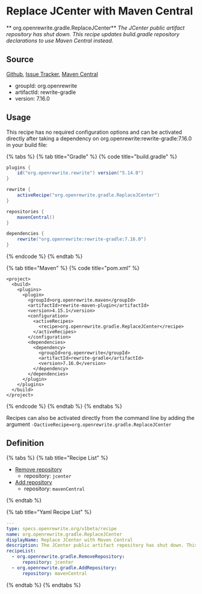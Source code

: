 # Replace JCenter with Maven Central

** org.openrewrite.gradle.ReplaceJCenter**
_The JCenter public artifact repository has shut down. This recipe updates bulid.gradle repository declarations to use Maven Central instead._

## Source

[Github](https://github.com/openrewrite/rewrite-gradle), [Issue Tracker](https://github.com/openrewrite/rewrite-gradle/issues), [Maven Central](https://search.maven.org/artifact/org.openrewrite/rewrite-gradle/7.16.0/jar)

* groupId: org.openrewrite
* artifactId: rewrite-gradle
* version: 7.16.0


## Usage

This recipe has no required configuration options and can be activated directly after taking a dependency on org.openrewrite:rewrite-gradle:7.16.0 in your build file:

{% tabs %}
{% tab title="Gradle" %}
{% code title="build.gradle" %}
```groovy
plugins {
    id("org.openrewrite.rewrite") version("5.14.0")
}

rewrite {
    activeRecipe("org.openrewrite.gradle.ReplaceJCenter")
}

repositories {
    mavenCentral()
}

dependencies {
    rewrite("org.openrewrite:rewrite-gradle:7.16.0")
}
```
{% endcode %}
{% endtab %}

{% tab title="Maven" %}
{% code title="pom.xml" %}
```markup
<project>
  <build>
    <plugins>
      <plugin>
        <groupId>org.openrewrite.maven</groupId>
        <artifactId>rewrite-maven-plugin</artifactId>
        <version>4.15.1</version>
        <configuration>
          <activeRecipes>
            <recipe>org.openrewrite.gradle.ReplaceJCenter</recipe>
          </activeRecipes>
        </configuration>
        <dependencies>
          <dependency>
            <groupId>org.openrewrite</groupId>
            <artifactId>rewrite-gradle</artifactId>
            <version>7.16.0</version>
          </dependency>
        </dependencies>
      </plugin>
    </plugins>
  </build>
</project>
```
{% endcode %}
{% endtab %}
{% endtabs %}

Recipes can also be activated directly from the command line by adding the argument `-DactiveRecipe=org.openrewrite.gradle.ReplaceJCenter`

## Definition

{% tabs %}
{% tab title="Recipe List" %}
* [Remove repository](../gradle/removerepository.md)
  * repository: `jcenter`
* [Add repository](../gradle/addrepository.md)
  * repository: `mavenCentral`

{% endtab %}

{% tab title="Yaml Recipe List" %}
```yaml
---
type: specs.openrewrite.org/v1beta/recipe
name: org.openrewrite.gradle.ReplaceJCenter
displayName: Replace JCenter with Maven Central
description: The JCenter public artifact repository has shut down. This recipe updates bulid.gradle repository declarations to use Maven Central instead.
recipeList:
  - org.openrewrite.gradle.RemoveRepository:
      repository: jcenter
  - org.openrewrite.gradle.AddRepository:
      repository: mavenCentral

```
{% endtab %}
{% endtabs %}
